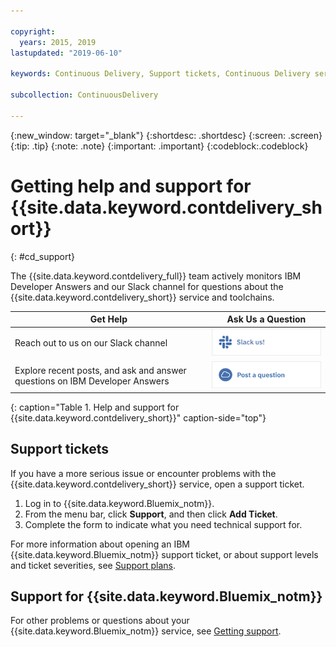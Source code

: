 ```yaml
---

copyright:
  years: 2015, 2019
lastupdated: "2019-06-10"

keywords: Continuous Delivery, Support tickets, Continuous Delivery service

subcollection: ContinuousDelivery

---
```


{:new_window: target="_blank"}
{:shortdesc: .shortdesc}
{:screen: .screen}
{:tip: .tip}
{:note: .note}
{:important: .important}
{:codeblock:.codeblock}


# Getting help and support for {{site.data.keyword.contdelivery_short}}    
{: #cd_support}  

The {{site.data.keyword.contdelivery_full}} team actively monitors IBM Developer Answers and our Slack channel for questions about the {{site.data.keyword.contdelivery_short}} service and toolchains.

| Get Help | Ask Us a Question |
|----------|---------|
| Reach out to us on our Slack channel | <a class="xref" href="https://ic-devops-slack-invite.us-south.devops.cloud.ibm.com/" target="_blank" title="(Opens in a new tab or window)"><img class="image" src="images/slack_us.png" alt="Slack us"/></a> |
| Explore recent posts, and ask and answer questions on IBM Developer Answers | <a class="xref" href="https://developer.ibm.com/answers/topics/devops-services.html" target="_blank" title="(Opens in a new tab or window)"><img class="image" src="images/post_question.png" alt="IBM Developer Answers"/></a> |
{: caption="Table 1. Help and support for {{site.data.keyword.contdelivery_short}}" caption-side="top"}

<!--<table>
<tr>
<th style="width:20%"> &nbsp; &nbsp; &nbsp;</th>
 <th style="text-align:center;width=60%">
 <strong>Ask Us a Question</strong> </th>
<th> &nbsp; &nbsp; &nbsp;</th>
</tr>
<tr>
<td> </td>
  <td align="center">
  <p>Get help fast, directly from IBM {{site.data.keyword.contdelivery_short}} and other DevOps Services users.</p>
  <b>dW Answers</b>
  <p>
   <a class="xref" href="https://developer.ibm.com/answers/questions/ask/?topics=devops-services,ibm-cloud" target="_blank" title="(Opens in a new tab or window)"><img class="image" src="images/ask-a-question.png" alt="Ask a question"/></a></p>
   <p>
    <a class="xref" href="https://developer.ibm.com/answers/topics/devops-services.html" target="_blank" title="(Opens in a new tab or window)">Show recent <img class="image" src="../../icons/launch-glyph.svg" alt="External link icon"/></a> {{site.data.keyword.Bluemix_notm}} DevOps Services questions on dW Answers.</p> 
 </td>
 <td></td>
    </tr>
  </table>  -->


## Support tickets

If you have a more serious issue or encounter problems with the {{site.data.keyword.contdelivery_short}} service, open a support ticket.   

1. Log in to {{site.data.keyword.Bluemix_notm}}.
1. From the menu bar, click **Support**, and then click **Add Ticket**.
1. Complete the form to indicate what you need technical support for.

For more information about opening an IBM {{site.data.keyword.Bluemix_notm}} support ticket, or about support levels and ticket severities, see [Support plans](/docs/get-support?topic=get-support-support-plans).


## Support for {{site.data.keyword.Bluemix_notm}}
For other problems or questions about your {{site.data.keyword.Bluemix_notm}} service, see [Getting support](/docs/get-support?topic=get-support-getting-customer-support).
